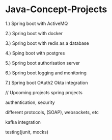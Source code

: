 ﻿# Java-Concept-Projects
 
1.) Spring boot with ActiveMQ

2.) Spring boot with docker

3.) Spring boot with redis as a database

4.) Sping boot with postgres

5.) Spring boot authorisation server

6.) Spring boot logging and monitoring

7.) Spring boot OAuth2 Okta integration


// Upcoming projects
spring projects

authentication, security

different protocols, (SOAP), websockets, etc

kafka integration

testing(junit, mocks)

